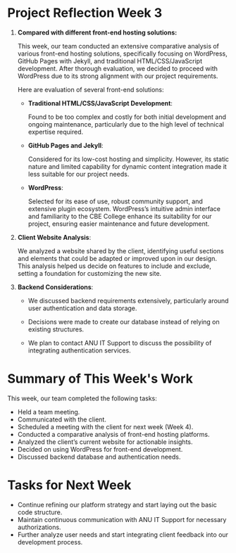 # Project Reflection Week 3



1. **Compared with different front-end hosting solutions:**

   This week, our team conducted an extensive comparative analysis of various front-end hosting solutions, specifically focusing on WordPress, GitHub Pages with Jekyll, and traditional HTML/CSS/JavaScript development. After thorough evaluation, we decided to proceed with WordPress due to its strong alignment with our project requirements. 

   Here are evaluation of several front-end solutions:

   - **Traditional HTML/CSS/JavaScript Development**:

     Found to be too complex and costly for both initial development and ongoing maintenance, particularly due to the high level of technical expertise required.

   - **GitHub Pages and Jekyll**:

     Considered for its low-cost hosting and simplicity. However, its static nature and limited capability for dynamic content integration made it less suitable for our project needs.

   - **WordPress**:

     Selected for its ease of use, robust community support, and extensive plugin ecosystem. WordPress’s intuitive admin interface and familiarity to the CBE College enhance its suitability for our project, ensuring easier maintenance and future development.

2. **Client Website Analysis**:

   We analyzed a website shared by the client, identifying useful sections and elements that could be adapted or improved upon in our design. This analysis helped us decide on features to include and exclude, setting a foundation for customizing the new site.

3. **Backend Considerations**:

   - We discussed backend requirements extensively, particularly around user authentication and data storage.

   - Decisions were made to create our database instead of relying on existing structures.
   - We plan to contact ANU IT Support to discuss the possibility of integrating authentication services.

# Summary of This Week's Work

This week, our team completed the following tasks:

- Held a team meeting.
- Communicated with the client.
- Scheduled a meeting with the client for next week (Week 4).
- Conducted a comparative analysis of front-end hosting platforms.
- Analyzed the client’s current website for actionable insights.
- Decided on using WordPress for front-end development.
- Discussed backend database and authentication needs.



# **Tasks for Next Week**

- Continue refining our platform strategy and start laying out the basic code structure.
- Maintain continuous communication with ANU IT Support for necessary authorizations.
- Further analyze user needs and start integrating client feedback into our development process.


